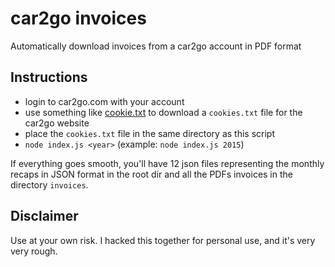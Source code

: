 # car2go invoices
Automatically download invoices from a car2go account in PDF format

## Instructions

- login to car2go.com with your account
- use something like [cookie.txt](https://chrome.google.com/webstore/detail/cookiestxt/njabckikapfpffapmjgojcnbfjonfjfg) to download a `cookies.txt` file for the car2go website
- place the `cookies.txt` file in the same directory as this script
- `node index.js <year>` (example: `node index.js 2015`)

If everything goes smooth, you'll have 12 json files representing the monthly recaps in JSON format in the root dir and all the PDFs invoices in the directory `invoices`.

## Disclaimer
Use at your own risk. I hacked this together for personal use, and it's very very rough.
